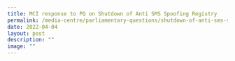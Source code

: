```yaml
---
title: MCI response to PQ on Shutdown of Anti SMS Spoofing Registry
permalink: /media-centre/parliamentary-questions/shutdown-of-anti-sms-spoofing-registry/
date: 2022-04-04
layout: post
description: ""
image: ""
---
```

